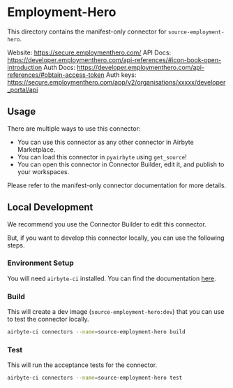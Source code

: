 # Employment-Hero
This directory contains the manifest-only connector for `source-employment-hero`.

Website: https://secure.employmenthero.com/
API Docs: https://developer.employmenthero.com/api-references/#icon-book-open-introduction
Auth Docs: https://developer.employmenthero.com/api-references/#obtain-access-token
Auth keys: https://secure.employmenthero.com/app/v2/organisations/xxxxx/developer_portal/api

## Usage
There are multiple ways to use this connector:
- You can use this connector as any other connector in Airbyte Marketplace.
- You can load this connector in `pyairbyte` using `get_source`!
- You can open this connector in Connector Builder, edit it, and publish to your workspaces.

Please refer to the manifest-only connector documentation for more details.

## Local Development
We recommend you use the Connector Builder to edit this connector.

But, if you want to develop this connector locally, you can use the following steps.

### Environment Setup
You will need `airbyte-ci` installed. You can find the documentation [here](airbyte-ci).

### Build
This will create a dev image (`source-employment-hero:dev`) that you can use to test the connector locally.
```bash
airbyte-ci connectors --name=source-employment-hero build
```

### Test
This will run the acceptance tests for the connector.
```bash
airbyte-ci connectors --name=source-employment-hero test
```

